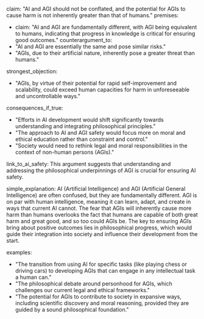 claim: "AI and AGI should not be conflated, and the potential for AGIs to cause harm is not inherently greater than that of humans."
premises:
  - claim: "AI and AGI are fundamentally different, with AGI being equivalent to humans, indicating that progress in knowledge is critical for ensuring good outcomes."
counterargument_to:
  - "AI and AGI are essentially the same and pose similar risks."
  - "AGIs, due to their artificial nature, inherently pose a greater threat than humans."

strongest_objection:
  - "AGIs, by virtue of their potential for rapid self-improvement and scalability, could exceed human capacities for harm in unforeseeable and uncontrollable ways."

consequences_if_true:
  - "Efforts in AI development would shift significantly towards understanding and integrating philosophical principles."
  - "The approach to AI and AGI safety would focus more on moral and ethical education rather than constraint and control."
  - "Society would need to rethink legal and moral responsibilities in the context of non-human persons (AGIs)."

link_to_ai_safety: This argument suggests that understanding and addressing the philosophical underpinnings of AGI is crucial for ensuring AI safety.

simple_explanation: 
AI (Artificial Intelligence) and AGI (Artificial General Intelligence) are often confused, but they are fundamentally different. AGI is on par with human intelligence, meaning it can learn, adapt, and create in ways that current AI cannot. The fear that AGIs will inherently cause more harm than humans overlooks the fact that humans are capable of both great harm and great good, and so too could AGIs be. The key to ensuring AGIs bring about positive outcomes lies in philosophical progress, which would guide their integration into society and influence their development from the start.

examples:
  - "The transition from using AI for specific tasks (like playing chess or driving cars) to developing AGIs that can engage in any intellectual task a human can."
  - "The philosophical debate around personhood for AGIs, which challenges our current legal and ethical frameworks."
  - "The potential for AGIs to contribute to society in expansive ways, including scientific discovery and moral reasoning, provided they are guided by a sound philosophical foundation."